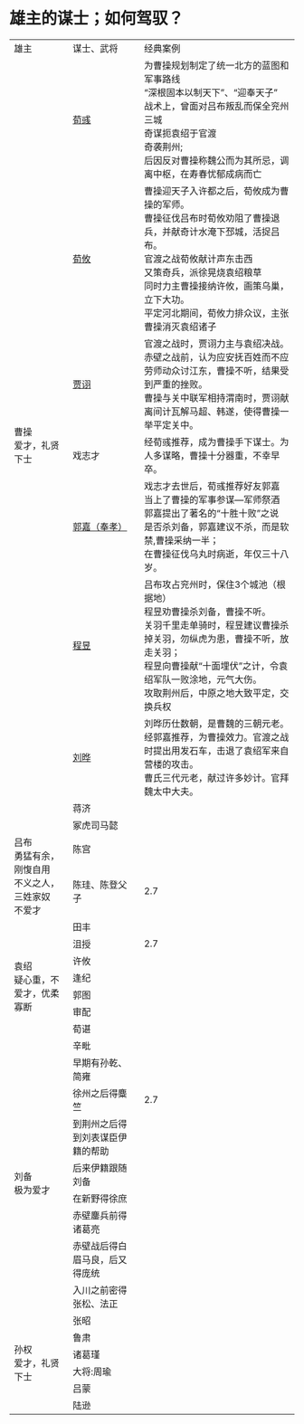 
# 雄主的谋士；如何驾驭？
  
<table> 
    <tr><td>雄主</td> <td>谋士、武将</td> <td>经典案例</td> </tr>
    <tr> <td rowspan="9">曹操<br>爱才，礼贤下士<br> </td> 
      <td><a href = "https://baike.baidu.com/item/%E8%8D%80%E5%BD%A7/17355?fr=aladdin">荀彧</a></td> 
      <td>为曹操规划制定了统一北方的蓝图和军事路线<br>
          “深根固本以制天下”、“迎奉天子”<br>
          战术上，曾面对吕布叛乱而保全兖州三城<br>
          奇谋扼袁绍于官渡<br>
          奇袭荆州; <br>
          后因反对曹操称魏公而为其所忌，调离中枢，在寿春忧郁成病而亡<br>
      </td> 
    </tr>
  <tr> <td><a href = "https://baike.baidu.com/item/%E8%8D%80%E6%94%B8/18122?fr=aladdin">荀攸</a></td>
         <td> 曹操迎天子入许都之后，荀攸成为曹操的军师。 <br>
           曹操征伐吕布时荀攸劝阻了曹操退兵，并献奇计水淹下邳城，活捉吕布。<br>
           官渡之战荀攸献计声东击西<br>
           又策奇兵，派徐晃烧袁绍粮草<br>
           同时力主曹操接纳许攸，画策乌巢，立下大功。<br>
           平定河北期间，荀攸力排众议，主张曹操消灭袁绍诸子<br>
      </td>
    </tr> 
  <tr> <td><a href="https://baike.baidu.com/item/%E8%B4%BE%E8%AF%A9/8870?fr=aladdin">贾诩</a></td>
    <td>
      官渡之战时，贾诩力主与袁绍决战。<br>
      赤壁之战前，认为应安抚百姓而不应劳师动众讨江东，曹操不听，结果受到严重的挫败。<br>
      曹操与关中联军相持渭南时，贾诩献离间计瓦解马超、韩遂，使得曹操一举平定关中。<br>
    </td> 
  </tr> 
    <tr> <td>戏志才</td> <td>经荀彧推荐，成为曹操手下谋士。为人多谋略，曹操十分器重，不幸早卒。</td> </tr> 
  <tr> <td><a href = "https://baike.baidu.com/item/%E9%83%AD%E5%98%89/8724?fr=aladdin">郭嘉（奉孝）</a></td>
    <td>
      戏志才去世后，荀彧推荐好友郭嘉<br>
      当上了曹操的军事参谋—军师祭酒<br>
      郭嘉提出了著名的“十胜十败”之说<br>
      是否杀刘备，郭嘉建议不杀，而是软禁,曹操采纳一半；<br>
      在曹操征伐乌丸时病逝，年仅三十八岁。
    </td>
  </tr> 
  <tr> <td><a href="https://baike.baidu.com/item/%E7%A8%8B%E6%98%B1/64979?fr=aladdin">程昱</a></td> 
      <td>
        吕布攻占兖州时，保住3个城池（根据地）<br>
        程昱劝曹操杀刘备，曹操不听。<br>
        关羽千里走单骑时，程昱建议曹操杀掉关羽，勿纵虎为患，曹操不听，放走关羽；<br>
        程昱向曹操献“十面埋伏”之计，令袁绍军队一败涂地，元气大伤。<br>
        攻取荆州后，中原之地大致平定，交换兵权<br>
      </td>
  </tr> 
  <tr> <td><a href="https://baike.baidu.com/item/%E5%88%98%E6%99%94/5444?fr=aladdin">刘晔</a></td>
    <td>
      刘晔历仕数朝，是曹魏的三朝元老。<br>
      经郭嘉推荐，为曹操效力。官渡之战时提出用发石车，击退了袁绍军来自营楼的攻击。<br>
      曹氏三代元老，献过许多妙计。官拜魏太中大夫。<br>
    </td>
  </tr> 
    <tr> <td>蒋济</td> <td></td> </tr> 
    <tr> <td>冢虎司马懿</td> <td></td> </tr> 
    <tr> <td rowspan="2">吕布<br>勇猛有余，刚愎自用<br>不义之人，三姓家奴<br>不爱才<br> </td> 
         <td>陈宫</td> <td> </td> </tr>
    <tr> <td>陈珪、陈登父子</td> <td>2.7</td> </tr> 
    <tr> <td rowspan="8">袁绍<br>疑心重，不爱才，优柔寡断<br> </td> 
         <td>田丰</td> <td> </td> </tr>
    <tr> <td>沮授</td> <td>2.7</td> </tr> 
    <tr> <td>许攸</td> <td></td> </tr> 
    <tr> <td>逢纪</td> <td></td> </tr> 
    <tr> <td>郭图</td> <td></td> </tr> 
    <tr> <td>审配</td> <td></td> </tr> 
    <tr> <td>荀谌</td> <td></td> </tr> 
    <tr> <td>辛毗</td> <td></td> </tr> 
    <tr> <td rowspan="8">刘备<br>极为爱才<br> </td> 
         <td>早期有孙乾、简雍</td> <td> </td> </tr>
    <tr> <td>徐州之后得麋竺</td> <td>2.7</td> </tr> 
    <tr> <td>到荆州之后得到刘表谋臣伊籍的帮助</td> <td></td> </tr> 
    <tr> <td>后来伊籍跟随刘备</td> <td></td> </tr> 
    <tr> <td>在新野得徐庶</td> <td></td> </tr> 
    <tr> <td>赤壁鏖兵前得诸葛亮</td> <td></td> </tr> 
    <tr> <td>赤壁战后得白眉马良，后又得庞统</td> <td></td> </tr> 
    <tr> <td>入川之前密得张松、法正</td> <td></td> </tr> 
    <tr> <td rowspan="6">孙权<br>爱才，礼贤下士<br> </td> 
         <td>张昭</td> <td> </td> </tr>
    <tr> <td>鲁肃</td> <td></td> </tr> 
    <tr> <td>诸葛瑾</td> <td></td> </tr> 
    <tr> <td>大将:周瑜</td> <td></td> </tr> 
    <tr> <td>吕蒙</td> <td></td> </tr> 
    <tr> <td>陆逊</td> <td></td> </tr> 
</table>
